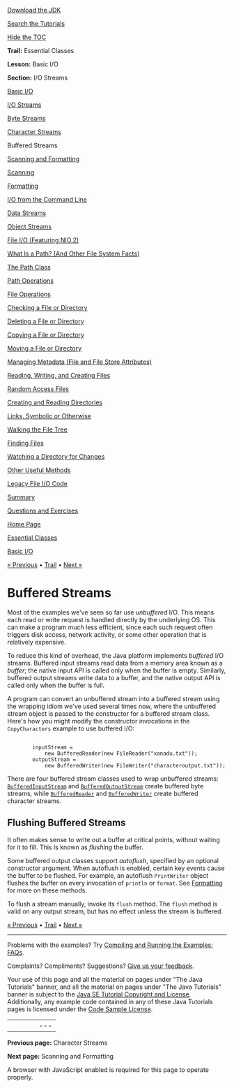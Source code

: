 [Download
the JDK](http://java.sun.com/javase/6/download.jsp)
  
[Search the
Tutorials](../../search.html)
  
[Hide the TOC](javascript:toggleLeft())

**Trail:** Essential Classes
  
**Lesson:** Basic I/O
  
**Section:** I/O Streams

[Basic I/O](index.html)

[I/O Streams](streams.html)

[Byte Streams](bytestreams.html)

[Character Streams](charstreams.html)

Buffered Streams

[Scanning and Formatting](scanfor.html)

[Scanning](scanning.html)

[Formatting](formatting.html)

[I/O from the Command Line](cl.html)

[Data Streams](datastreams.html)

[Object Streams](objectstreams.html)

[File I/O (Featuring NIO.2)](fileio.html)

[What Is a Path? (And Other File System Facts)](path.html)

[The Path Class](pathClass.html)

[Path Operations](pathOps.html)

[File Operations](fileOps.html)

[Checking a File or Directory](check.html)

[Deleting a File or Directory](delete.html)

[Copying a File or Directory](copy.html)

[Moving a File or Directory](move.html)

[Managing Metadata (File and File Store Attributes)](fileAttr.html)

[Reading, Writing, and Creating Files](file.html)

[Random Access Files](rafs.html)

[Creating and Reading Directories](dirs.html)

[Links, Symbolic or Otherwise](links.html)

[Walking the File Tree](walk.html)

[Finding Files](find.html)

[Watching a Directory for Changes](notification.html)

[Other Useful Methods](misc.html)

[Legacy File I/O Code](legacy.html)

[Summary](summary.html)

[Questions and Exercises](QandE/questions.html)

[Home Page](../../index.html)
>
[Essential Classes](../index.html)
>
[Basic I/O](index.html)

[« Previous](charstreams.html) • [Trail](../TOC.html) • [Next »](scanfor.html)

# Buffered Streams

Most of the examples we've seen so far use *unbuffered* I/O.
This means each read or write request is
handled directly by the underlying OS. This can make a program much less
efficient, since each such request often triggers disk access, network
activity, or some other operation that is relatively expensive.

To reduce this kind of overhead, the Java platform implements
*buffered* I/O streams. Buffered input streams read data from a
memory area known as a *buffer*; the native input API is
called only when the buffer is empty. Similarly, buffered output
streams write data to a buffer, and the native output API is called
only when the buffer is full.

A program can convert an unbuffered stream into a buffered stream using
the wrapping idiom we've used several times now, where the unbuffered
stream object is passed to the constructor for a buffered stream
class. Here's how you might modify the constructor invocations in the
`CopyCharacters` example to use buffered I/O:

```

        inputStream = 
            new BufferedReader(new FileReader("xanadu.txt"));
        outputStream = 
            new BufferedWriter(new FileWriter("characteroutput.txt"));

```

There are four buffered stream classes used to wrap unbuffered
streams:
[`BufferedInputStream`](http://download.oracle.com/javase/7/docs/api/java/io/BufferedInputStream.html)
and
[`BufferedOutputStream`](http://download.oracle.com/javase/7/docs/api/java/io/BufferedOutputStream.html)
create buffered byte streams, while
[`BufferedReader`](http://download.oracle.com/javase/7/docs/api/java/io/BufferedReader.html)
and
[`BufferedWriter`](http://download.oracle.com/javase/7/docs/api/java/io/BufferedWriter.html)
create buffered character streams.

## Flushing Buffered Streams

It often makes sense to write out a buffer at critical points, without
waiting for it to fill. This is known as *flushing* the
buffer.

Some buffered output classes support *autoflush*, specified by an
optional constructor argument. When autoflush is enabled, certain key events
cause the buffer to be flushed. For example, an autoflush
`PrintWriter` object flushes the buffer on every
invocation of `println` or `format`. See
[Formatting](formatting.html) for more on these methods.

To flush a stream manually, invoke its `flush` method. The
`flush` method is valid on any output stream, but has no
effect unless the stream is buffered.

[« Previous](charstreams.html)
•
[Trail](../TOC.html)
•
[Next »](scanfor.html)

---

Problems with the examples? Try [Compiling and Running
the Examples: FAQs](../../information/run-examples.html).
  
Complaints? Compliments? Suggestions? [Give
us your feedback](http://download.oracle.com/javase/feedback.html).

Your use of this page and all the material on pages under "The Java Tutorials" banner,
and all the material on pages under "The Java Tutorials" banner is subject to the [Java SE Tutorial Copyright
and License](../../information/license.html).
Additionally, any example code contained in any of these Java
Tutorials pages is licensed under the
[Code
Sample License](http://developers.sun.com/license/berkeley_license.html).

|  |  |  |  |  |
| --- | --- | --- | --- | --- |
| |  |  | | --- | --- | | duke image | Oracle logo | | [About Oracle](http://www.oracle.com/us/corporate/index.html) | [Oracle Technology Network](http://www.oracle.com/technology/index.html) | [Terms of Service](https://www.samplecode.oracle.com/servlets/CompulsoryClickThrough?type=TermsOfService) | Copyright © 1995, 2011 Oracle and/or its affiliates. All rights reserved. |

**Previous page:** Character Streams
  
**Next page:** Scanning and Formatting




A browser with JavaScript enabled is required for this page to operate properly.